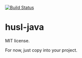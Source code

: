 [![Build Status](https://travis-ci.org/husl-colors/husl-java.svg?branch=master)](https://travis-ci.org/husl-colors/husl-java)

# husl-java

MIT license.

For now, just copy into your project.
